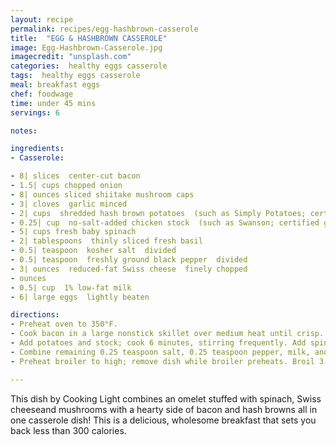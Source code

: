 ```yaml
---
layout: recipe
permalink: recipes/egg-hashbrown-casserole
title:  "EGG & HASHBROWN CASSEROLE"
image: Egg-Hashbrown-Casserole.jpg
imagecredit: "unsplash.com"
categories:  healthy eggs casserole
tags:  healthy eggs casserole
meal: breakfast eggs
chef: foodwage
time: under 45 mins
servings: 6

notes:

ingredients:
- Casserole:

- 8| slices  center-cut bacon
- 1.5| cups chopped onion
- 8| ounces sliced shiitake mushroom caps
- 3| cloves  garlic minced
- 2| cups  shredded hash brown potatoes  (such as Simply Potatoes; certified gluten-free if necessary)
- 0.25| cup  no-salt-added chicken stock  (such as Swanson; certified gluten-free if necessary)
- 5| cups fresh baby spinach
- 2| tablespoons  thinly sliced fresh basil
- 0.5| teaspoon  kosher salt  divided
- 0.5| teaspoon  freshly ground black pepper  divided
- 3| ounces  reduced-fat Swiss cheese  finely chopped
- ounces
- 0.5| cup  1% low-fat milk
- 6| large eggs  lightly beaten

directions:
- Preheat oven to 350°F.
- Cook bacon in a large nonstick skillet over medium heat until crisp. Remove bacon from pan; crumble. Increase heat to medium-high. Add onion, mushrooms, and garlic to drippings in pan; sauté for 6 minutes.
- Add potatoes and stock; cook 6 minutes, stirring frequently. Add spinach, basil, 0.25 teaspoon salt, and 0.25 teaspoon pepper; cook 2 minutes or until spinach wilts. Remove from heat; let stand 10 minutes. Stir in crumbled bacon and cheese. Place mushroom mixture in an 11 x 7-inch broiler-safe glass or ceramic baking dish coated with cooking spray.
- Combine remaining 0.25 teaspoon salt, 0.25 teaspoon pepper, milk, and eggs in a medium bowl. Pour egg mixture over mushroom mixture. Bake at 350° for 28 minutes.
- Preheat broiler to high; remove dish while broiler preheats. Broil 3 minutes or until top is browned and just set. Let stand 5 minutes.

---
```


This dish by Cooking Light combines an omelet stuffed with spinach, Swiss cheeseand mushrooms with a hearty side of bacon and hash browns all in one casserole dish! This is a delicious, wholesome breakfast that sets you back less than 300 calories.